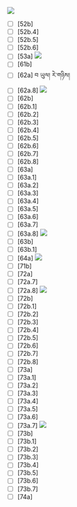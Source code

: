 ![](https://github.com/Esukhia/J018/blob/master/MRK35_SAMPLING/Ns/Do064-0053.jpg)
- [ ] [52b]
- [ ] [52b.4]
- [ ] [52b.5]
- [ ] [52b.6]
- [ ] [53a]
![](https://github.com/Esukhia/J018/blob/master/MRK35_SAMPLING/Ns/Do064-0062.jpg)
- [ ] [61b]
- [ ] [62a] བ ཡུལ། རེ་གཉིས།
- [ ] [62a.8]
![](https://github.com/Esukhia/J018/blob/master/MRK35_SAMPLING/Ns/Do064-0063.jpg)
- [ ] [62b]
- [ ] [62b.1]
- [ ] [62b.2]
- [ ] [62b.3]
- [ ] [62b.4]
- [ ] [62b.5]
- [ ] [62b.6]
- [ ] [62b.7]
- [ ] [62b.8]
- [ ] [63a]
- [ ] [63a.1]
- [ ] [63a.2]
- [ ] [63a.3]
- [ ] [63a.4]
- [ ] [63a.5]
- [ ] [63a.6]
- [ ] [63a.7]
- [ ] [63a.8]
![](https://github.com/Esukhia/J018/blob/master/MRK35_SAMPLING/Ns/Do064-0064.jpg)
- [ ] [63b]
- [ ] [63b.1]
- [ ] [64a]
![](https://github.com/Esukhia/J018/blob/master/MRK35_SAMPLING/Ns/Do064-0072.jpg)
- [ ] [71b]
- [ ] [72a]
- [ ] [72a.7]
- [ ] [72a.8]
![](https://github.com/Esukhia/J018/blob/master/MRK35_SAMPLING/Ns/Do064-0073.jpg)
- [ ] [72b]
- [ ] [72b.1]
- [ ] [72b.2]
- [ ] [72b.3]
- [ ] [72b.4]
- [ ] [72b.5]
- [ ] [72b.6]
- [ ] [72b.7]
- [ ] [72b.8]
- [ ] [73a]
- [ ] [73a.1]
- [ ] [73a.2]
- [ ] [73a.3]
- [ ] [73a.4]
- [ ] [73a.5]
- [ ] [73a.6]
- [ ] [73a.7]
![](https://github.com/Esukhia/J018/blob/master/MRK35_SAMPLING/Ns/Do064-0074.jpg)
- [ ] [73b]
- [ ] [73b.1]
- [ ] [73b.2]
- [ ] [73b.3]
- [ ] [73b.4]
- [ ] [73b.5]
- [ ] [73b.6]
- [ ] [73b.7]
- [ ] [74a]
